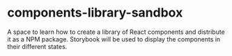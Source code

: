 # components-library-sandbox
A space to learn how to create a library of React components and distribute it as a NPM package. Storybook will be used to display the components in their different states.
